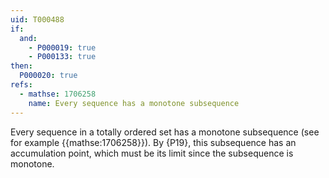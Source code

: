 ```yaml
---
uid: T000488
if:
  and:
    - P000019: true
    - P000133: true
then:
  P000020: true
refs:
  - mathse: 1706258
    name: Every sequence has a monotone subsequence
---
```


Every sequence in a totally ordered set has a monotone subsequence (see for example {{mathse:1706258}}). By {P19}, this subsequence has an accumulation point, which must be its limit since the subsequence is monotone.

